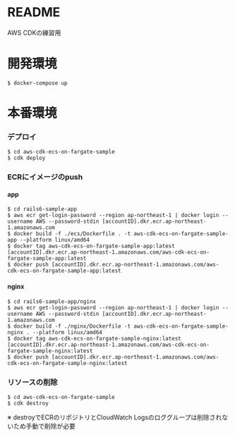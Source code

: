 # README

AWS CDKの練習用

# 開発環境

```
$ docker-compose up
```

# 本番環境
### デプロイ

```
$ cd aws-cdk-ecs-on-fargate-sample
$ cdk deploy
```

### ECRにイメージのpush
#### app

```
$ cd rails6-sample-app
$ aws ecr get-login-password --region ap-northeast-1 | docker login --username AWS --password-stdin [accountID].dkr.ecr.ap-northeast-1.amazonaws.com
$ docker build -f ./ecs/Dockerfile . -t aws-cdk-ecs-on-fargate-sample-app --platform linux/amd64
$ docker tag aws-cdk-ecs-on-fargate-sample-app:latest [accountID].dkr.ecr.ap-northeast-1.amazonaws.com/aws-cdk-ecs-on-fargate-sample-app:latest
$ docker push [accountID].dkr.ecr.ap-northeast-1.amazonaws.com/aws-cdk-ecs-on-fargate-sample-app:latest
```

#### nginx

```
$ cd rails6-sample-app/nginx
$ aws ecr get-login-password --region ap-northeast-1 | docker login --username AWS --password-stdin [accountID].dkr.ecr.ap-northeast-1.amazonaws.com
$ docker build -f ./nginx/Dockerfile -t aws-cdk-ecs-on-fargate-sample-nginx . --platform linux/amd64
$ docker tag aws-cdk-ecs-on-fargate-sample-nginx:latest [accountID].dkr.ecr.ap-northeast-1.amazonaws.com/aws-cdk-ecs-on-fargate-sample-nginx:latest
$ docker push [accountID].dkr.ecr.ap-northeast-1.amazonaws.com/aws-cdk-ecs-on-fargate-sample-nginx:latest
```

### リソースの削除

```
$ cd aws-cdk-ecs-on-fargate-sample
$ cdk destroy
```

※ destroyでECRのリポジトリとCloudWatch Logsのロググループは削除されないため手動で削除が必要
